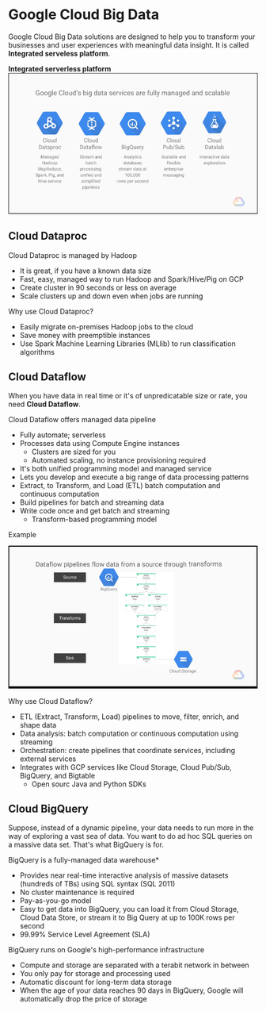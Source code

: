 # Google Cloud Big Data

Google Cloud Big Data solutions are designed to help you to transform your businesses and user experiences with meaningful data insight.
It is called **Integrated serveless platform**.

**Integrated serverless platform**
![Alt text](images/bigdataserverlessplatform.png?raw=true "Integrated serverless platform")

## Cloud Dataproc
Cloud Dataproc is managed by Hadoop
* It is great, if you have a known data size
* Fast, easy, managed way to run Hadoop and Spark/Hive/Pig on GCP
* Create cluster in 90 seconds or less on average
* Scale clusters up and down even when jobs are running

Why use Cloud Dataproc?
* Easily migrate on-premises Hadoop jobs to the cloud
* Save money with preemptible instances
* Use Spark Machine Learning Libraries (MLlib) to run classification algorithms

## Cloud Dataflow
When you have data in real time or it's of unpredicatable size or rate, you need **Cloud Dataflow**.

Cloud Dataflow offers managed data pipeline
* Fully automate; serverless
* Processes data using Compute Engine instances
  * Clusters are sized for you
  * Automated scaling, no instance provisioning required
* It's both unified programming model and managed service
* Lets you develop and execute a big range of data processing patterns
* Extract, to Transform, and Load (ETL) batch computation and continuous computation
* Build pipelines for batch and streaming data
* Write code once and get batch and streaming
  * Transform-based programming model

Example

![Alt text](images/clouddataflowexample.png?raw=true "Cloud Dataflow example")

Why use Cloud Dataflow?
* ETL (Extract, Transform, Load) pipelines to move, filter, enrich, and shape data
* Data analysis: batch computation or continuous computation using streaming
* Orchestration: create pipelines that coordinate services, including external services
* Integrates with GCP services like Cloud Storage, Cloud Pub/Sub, BigQuery, and Bigtable
  * Open sourc Java and Python SDKs
  
## Cloud BigQuery
Suppose, instead of a dynamic pipeline, your data needs to run more in the way of exploring a vast sea of data. You want to do ad hoc SQL queries on a massive data set. That's what BigQuery is for.

BigQuery is a fully-managed data warehouse*
* Provides near real-time interactive analysis of massive datasets (hundreds of TBs) using SQL syntax (SQL 2011)
* No cluster maintenance is required
* Pay-as-you-go model
* Easy to get data into BigQuery, you can load it from Cloud Storage, Cloud Data Store, or stream it to Big Query at up to 100K rows per second
* 99.99% Service Level Agreement (SLA)

BigQuery runs on Google's high-performance infrastructure
* Compute and storage are separated with a terabit network in between
* You only pay for storage and processing used
* Automatic discount for long-term data storage
* When the age of your data reaches 90 days in BigQuery, Google will automatically drop the price of storage
